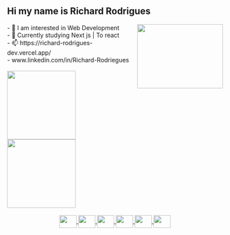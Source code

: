 ## Hi my name is Richard Rodrigues  
 <img  align="right" src="https://user-images.githubusercontent.com/105460212/203666598-197b12bc-ddce-41b0-99d9-a93cb5e3041a.gif" height='150' width='200' />
 - 👀 I am interested in Web Development
 <br/>
 - 🌱 Currently studying Next js | To react
 <br/>
 - 📫 https://richard-rodrigues-dev.vercel.app/
 <br/>
 - www.linkedin.com/in/Richard-Rodriegues
<br/>
<div>
  <br/>
  <a href="https://github.com/RichardRodriguesGomesDeJesus">
  <img height="160em" src="https://github-readme-stats.vercel.app/api?username=RichardRodriguesGomesDeJesus&show_icons=true&theme=dark&include_all_commits=true&count_private=true"/>
  <br/>
  <img height="160em" src="https://github-readme-stats.vercel.app/api/top-langs/?username=RichardRodriguesGomesDeJesus&layout=compact&langs_count=7&theme=dark"/>
</div>
<br/>
<div width="100em" align="center">
  <img align="center"  src="https://cdn.jsdelivr.net/gh/devicons/devicon/icons/rect/rect-original.svg"  height='30' width='40' />
  <img align="center"  src="https://cdn.jsdelivr.net/gh/devicons/devicon/icons/css3/css3-original-wordmark.svg" height='30' width='40' /> 
  <img align="center"   src="https://cdn.jsdelivr.net/gh/devicons/devicon/icons/html5/html5-original.svg"" height='30' width='40' />
  <img align="center"   src="https://cdn.jsdelivr.net/gh/devicons/devicon/icons/javascript/javascript-original.svg" height='30' width='40' />
  <img align="center"   src="https://cdn.jsdelivr.net/gh/devicons/devicon/icons/typescript/typescript-original.svg" height='30' width='40' />
  <img align="center"   src="https://cdn.jsdelivr.net/gh/devicons/devicon/icons/sass/sass-original.svg" height='30' width='40' />
</div>


